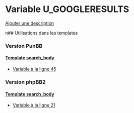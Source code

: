 # Variable U_GOOGLERESULTS
[Ajouter une description](https://fa-tvars.appspot.com/U_GOOGLERESULTS)

n## Utilisations dans les templates

### Version PunBB

#### [Template search_body](punbb/search_body.md)
* [Variable à la ligne 45](../punbb/search_body.tpl#L45)

### Version phpBB2

#### [Template search_body](subsilver/search_body.md)
* [Variable à la ligne 21](../subsilver/search_body.tpl#L21)